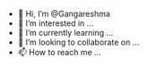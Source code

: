 - 👋 Hi, I’m @Gangareshma
- 👀 I’m interested in ...
- 🌱 I’m currently learning ...
- 💞️ I’m looking to collaborate on ...
- 📫 How to reach me ...

<!---
Gangareshma/Gangareshma is a ✨ special ✨ repository because its `README.md` (this file) appears on your GitHub profile.
You can click the Preview link to take a look at your changes.
--->
